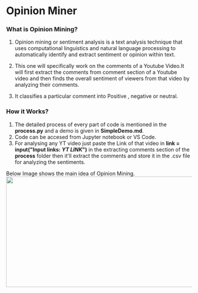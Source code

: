 # Opinion Miner

### What is Opinion Mining?
1. Opinion mining or sentiment analysis is a text analysis technique that uses computational linguistics and natural language processing to automatically identify and extract sentiment or opinion within text.

2. This one will specifically work on the comments of a Youtube Video.It will first extract the comments from comment section of a Youtube video and then finds the overall sentiment of viewers from that video by analyzing their comments.

3. It classifies a particular comment into Positive , negative or neutral.

### How it Works?
1. The detailed process of every part of code is mentioned in the **process.py** and a demo is given in **SimpleDemo.md**.
2. Code can be accesed from Jupyter notebook or VS Code.
3. For analysing any YT video just paste the Link of that video in **link = input("Input links: ***YT LINK***")** in the extracting comments section of the **process** folder then it'll extract the comments and store it in the .csv file for analyzing the sentiments. 

Below Image shows the main idea of Opinion Mining.
<img src="https://user-images.githubusercontent.com/85544778/208442805-dbdc6559-3de0-4a33-9846-52259a7791d6.png" width="600" height="300" />
